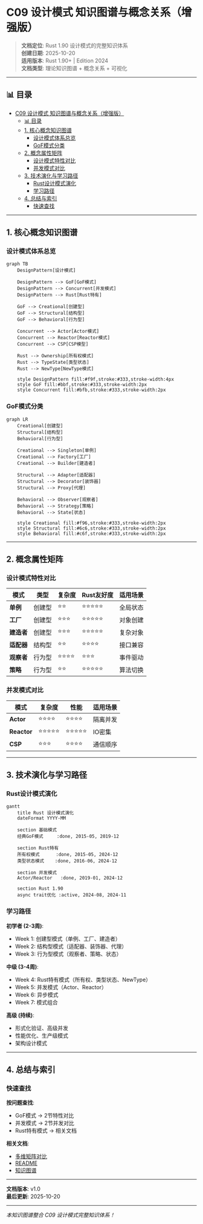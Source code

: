 # C09 设计模式 知识图谱与概念关系（增强版）

> **文档定位**: Rust 1.90 设计模式的完整知识体系  
> **创建日期**: 2025-10-20  
> **适用版本**: Rust 1.90+ | Edition 2024  
> **文档类型**: 理论知识图谱 + 概念关系 + 可视化

---

## 📊 目录

- [C09 设计模式 知识图谱与概念关系（增强版）](#c09-设计模式-知识图谱与概念关系增强版)
  - [📊 目录](#-目录)
  - [1. 核心概念知识图谱](#1-核心概念知识图谱)
    - [设计模式体系总览](#设计模式体系总览)
    - [GoF模式分类](#gof模式分类)
  - [2. 概念属性矩阵](#2-概念属性矩阵)
    - [设计模式特性对比](#设计模式特性对比)
    - [并发模式对比](#并发模式对比)
  - [3. 技术演化与学习路径](#3-技术演化与学习路径)
    - [Rust设计模式演化](#rust设计模式演化)
    - [学习路径](#学习路径)
  - [4. 总结与索引](#4-总结与索引)
    - [快速查找](#快速查找)

---

## 1. 核心概念知识图谱

### 设计模式体系总览

```mermaid
graph TB
    DesignPattern[设计模式]
    
    DesignPattern --> GoF[GoF模式]
    DesignPattern --> Concurrent[并发模式]
    DesignPattern --> Rust[Rust特有]
    
    GoF --> Creational[创建型]
    GoF --> Structural[结构型]
    GoF --> Behavioral[行为型]
    
    Concurrent --> Actor[Actor模式]
    Concurrent --> Reactor[Reactor模式]
    Concurrent --> CSP[CSP模型]
    
    Rust --> Ownership[所有权模式]
    Rust --> TypeState[类型状态]
    Rust --> NewType[NewType模式]
    
    style DesignPattern fill:#f9f,stroke:#333,stroke-width:4px
    style GoF fill:#bbf,stroke:#333,stroke-width:2px
    style Concurrent fill:#bfb,stroke:#333,stroke-width:2px
```

### GoF模式分类

```mermaid
graph LR
    Creational[创建型]
    Structural[结构型]
    Behavioral[行为型]
    
    Creational --> Singleton[单例]
    Creational --> Factory[工厂]
    Creational --> Builder[建造者]
    
    Structural --> Adapter[适配器]
    Structural --> Decorator[装饰器]
    Structural --> Proxy[代理]
    
    Behavioral --> Observer[观察者]
    Behavioral --> Strategy[策略]
    Behavioral --> State[状态]
    
    style Creational fill:#f96,stroke:#333,stroke-width:2px
    style Structural fill:#6c6,stroke:#333,stroke-width:2px
    style Behavioral fill:#c6f,stroke:#333,stroke-width:2px
```

---

## 2. 概念属性矩阵

### 设计模式特性对比

| 模式 | 类型 | 复杂度 | Rust友好度 | 适用场景 |
|------|------|--------|-----------|---------|
| **单例** | 创建型 | ⭐⭐ | ⭐⭐⭐⭐⭐ | 全局状态 |
| **工厂** | 创建型 | ⭐⭐⭐ | ⭐⭐⭐⭐⭐ | 对象创建 |
| **建造者** | 创建型 | ⭐⭐⭐ | ⭐⭐⭐⭐⭐ | 复杂对象 |
| **适配器** | 结构型 | ⭐⭐ | ⭐⭐⭐⭐ | 接口兼容 |
| **观察者** | 行为型 | ⭐⭐⭐⭐ | ⭐⭐⭐ | 事件驱动 |
| **策略** | 行为型 | ⭐⭐ | ⭐⭐⭐⭐⭐ | 算法切换 |

### 并发模式对比

| 模式 | 复杂度 | 性能 | 适用场景 |
|------|--------|------|---------|
| **Actor** | ⭐⭐⭐⭐ | ⭐⭐⭐⭐ | 隔离并发 |
| **Reactor** | ⭐⭐⭐⭐⭐ | ⭐⭐⭐⭐⭐ | IO密集 |
| **CSP** | ⭐⭐⭐ | ⭐⭐⭐⭐ | 通信顺序 |

---

## 3. 技术演化与学习路径

### Rust设计模式演化

```mermaid
gantt
    title Rust 设计模式演化
    dateFormat YYYY-MM
    
    section 基础模式
    经典GoF模式     :done, 2015-05, 2019-12
    
    section Rust特有
    所有权模式      :done, 2015-05, 2024-12
    类型状态模式    :done, 2016-06, 2024-12
    
    section 并发模式
    Actor/Reactor   :done, 2019-01, 2024-12
    
    section Rust 1.90
    async trait优化 :active, 2024-08, 2024-11
```

### 学习路径

**初学者 (2-3周)**:

- Week 1: 创建型模式（单例、工厂、建造者）
- Week 2: 结构型模式（适配器、装饰器、代理）
- Week 3: 行为型模式（观察者、策略、状态）

**中级 (3-4周)**:

- Week 4: Rust特有模式（所有权、类型状态、NewType）
- Week 5: 并发模式（Actor、Reactor）
- Week 6: 异步模式
- Week 7: 模式组合

**高级 (持续)**:

- 形式化验证、高级并发
- 性能优化、生产级模式
- 架构设计模式

---

## 4. 总结与索引

### 快速查找

**按问题查找**:

- GoF模式 → 2节特性对比
- 并发模式 → 2节并发对比
- Rust特有模式 → 相关文档

**相关文档**:

- [多维矩阵对比](MULTI_DIMENSIONAL_COMPARISON_MATRIX.md)
- [README](../../README.md)
- [知识图谱](../KNOWLEDGE_GRAPH.md)

---

**文档版本**: v1.0  
**最后更新**: 2025-10-20

---

*本知识图谱整合 C09 设计模式完整知识体系！*

